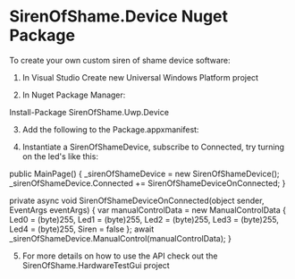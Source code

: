 # SirenOfShame.Device Nuget Package

To create your own custom siren of shame device software:

1. In Visual Studio Create new Universal Windows Platform project

2. In Nuget Package Manager: 

Install-Package SirenOfShame.Uwp.Device

3. Add the following to the Package.appxmanifest:

  <Capabilities>
    <DeviceCapability Name="humaninterfacedevice">
      <Device Id="vidpid:16D0 0646">
        <Function Type="usage:FF9C 0001"/>
      </Device>
    </DeviceCapability>
  </Capabilities>
  
4. Instantiate a SirenOfShameDevice, subscribe to Connected, try turning on the led's like this:

public MainPage() {
  _sirenOfShameDevice = new SirenOfShameDevice();
  _sirenOfShameDevice.Connected += SirenOfShameDeviceOnConnected;
}

private async void SirenOfShameDeviceOnConnected(object sender, EventArgs eventArgs) {
  var manualControlData = new ManualControlData
  {
      Led0 = (byte)255,
      Led1 = (byte)255,
      Led2 = (byte)255,
      Led3 = (byte)255,
      Led4 = (byte)255,
      Siren = false
  };
  await _sirenOfShameDevice.ManualControl(manualControlData);
}

5. For more details on how to use the API check out the SirenOfShame.HardwareTestGui project